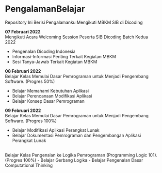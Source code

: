 # PengalamanBelajar
Repository Ini Berisi Pengalamanku Mengikuti MBKM SIB di Dicoding

**07 Februari 2022**  
Mengikuti Acara Welcoming Session Peserta SIB Dicoding Batch Kedua 2022
  * Pengenalan Dicoding Indonesia
  * Informasi-Informasi Penting Terkait Kegiatan MBKM
  * Sesi Tanya-Jawab Terkait Kegiatan MBKM
  
**08 Februari 2022**  
Belajar Kelas Memulai Dasar Pemrograman untuk Menjadi Pengembang Software. (Progres 50%)
  * Belajar Memahami Kebutuhan Aplikasi
  * Belajar Perencanaan Modifikasi Aplikasi
  * Belajar Konsep Dasar Pemrograman

**09 Februari 2022**  
Belajar Kelas Memulai Dasar Pemrograman untuk Menjadi Pengembang Software. (Progres 100%)
  * Belajar Modifikasi Aplikasi Perangkat Lunak
  * Belajar Dokumentasi Pemrograman dan Pengembangan Aplikasi Perangkat Lunak
<br>
Belajar Kelas Pengenalan ke Logika Pemrograman (Programming Logic 101). (Progres 100%)
  - Belajar Gerbang Logika
  - Belajar Pengenalan Dasar Computational Thinking
